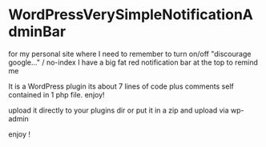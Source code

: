 # WordPressVerySimpleNotificationAdminBar
for my personal site where I need to remember to turn on/off "discourage google..." / no-index I have a big fat red notification bar at the top to remind me


It is a WordPress plugin its about 7 lines of code plus comments self contained in 1 php file. enjoy!


upload it directly to your plugins dir or put it in a zip and upload via wp-admin

enjoy ! 
